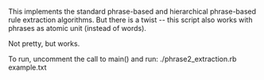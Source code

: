 This implements the standard phrase-based and hierarchical phrase-based rule
extraction algorithms. But there is a twist -- this script also works with
phrases as atomic unit (instead of words).

Not pretty, but works.

To run, uncomment the call to main() and run:
    ./phrase2_extraction.rb example.txt

